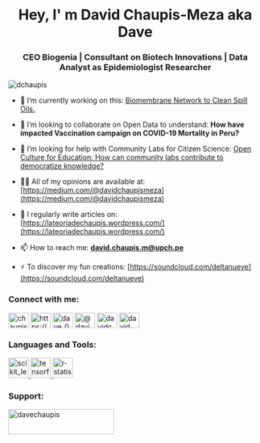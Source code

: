 <h1 align="center">Hey, I' m David Chaupis-Meza aka Dave</h1>
<h3 align="center">CEO Biogenia | Consultant on Biotech Innovations | Data Analyst as Epidemiologist Researcher</h3>

<p align="left"> <img src="https://komarev.com/ghpvc/?username=dchaupis&label=Profile%20views&color=0e75b6&style=plastic" alt="dchaupis" /> </p>

- 🔭 I’m currently working on this: [Biomembrane Network to Clean Spill Oils.](https://zenodo.org/record/5930956#.YlhppItBxhF)

- 👯 I’m looking to collaborate on Open Data to understand: **How have impacted Vaccination campaign on COVID-19 Mortality in Peru?**

- 🤝 I’m looking for help with Community Labs for Citizen Science: [Open Culture for Education: How can community labs contribute to democratize knowledge?](https://zenodo.org/record/1482779#.YlhrP4tBxhE)

- 👨‍💻 All of my opinions are available at: [https://medium.com/@davidchaupismeza](https://medium.com/@davidchaupismeza)

- 📝 I regularly write articles on: [https://lateoriadechaupis.wordpress.com/](https://lateoriadechaupis.wordpress.com/)

- 📫 How to reach me: **david.chaupis.m@upch.pe**

- ⚡ To discover my fun creations: [https://soundcloud.com/deltanueve](https://soundcloud.com/deltanueve) 

<h3 align="left">Connect with me:</h3>
<p align="left">
<a href="https://twitter.com/chaupismeza" target="blank"><img align="center" src="https://raw.githubusercontent.com/rahuldkjain/github-profile-readme-generator/master/src/images/icons/Social/twitter.svg" alt="chaupismeza" height="30" width="40" /></a>
<a href="https://linkedin.com/in/https://www.linkedin.com/in/davidchaupis/" target="blank"><img align="center" src="https://raw.githubusercontent.com/rahuldkjain/github-profile-readme-generator/master/src/images/icons/Social/linked-in-alt.svg" alt="https://www.linkedin.com/in/davidchaupis/" height="30" width="40" /></a>
<a href="https://instagram.com/dave_0855" target="blank"><img align="center" src="https://raw.githubusercontent.com/rahuldkjain/github-profile-readme-generator/master/src/images/icons/Social/instagram.svg" alt="dave_0855" height="30" width="40" /></a>
<a href="https://medium.com/@davidchaupismeza" target="blank"><img align="center" src="https://raw.githubusercontent.com/rahuldkjain/github-profile-readme-generator/master/src/images/icons/Social/medium.svg" alt="@davidchaupismeza" height="30" width="40" /></a>
<a href="https://fb.com/davidchaupismeza" target="blank"><img align="center" src="https://raw.githubusercontent.com/rahuldkjain/github-profile-readme-generator/master/src/images/icons/Social/facebook.svg" alt="davidchaupismeza" height="30" width="40" /></a>
<a href="https://www.youtube.com/c/david chaupis-meza" target="blank"><img align="center" src="https://raw.githubusercontent.com/rahuldkjain/github-profile-readme-generator/master/src/images/icons/Social/youtube.svg" alt="david chaupis-meza" height="30" width="40" /></a>
</p>

<h3 align="left">Languages and Tools:</h3>
<p align="left"> <a href="https://scikit-learn.org/" target="_blank" rel="noreferrer"> <img src="https://upload.wikimedia.org/wikipedia/commons/0/05/Scikit_learn_logo_small.svg" alt="scikit_learn" width="40" height="40"/> </a> <a href="https://www.tensorflow.org" target="_blank" rel="noreferrer"> <img src="https://www.vectorlogo.zone/logos/tensorflow/tensorflow-icon.svg" alt="tensorflow" width="40" height="40"/> </a> <a href="https://www.r-project.org/" target="_blank" rel="noreferrer"> <img src="https://www.vectorlogo.zone/logos/r-project/r-project-icon.svg" alt="r-statistical-computing" width="40" height="40"/> </a></p>

<h3 align="left">Support:</h3>
<p><a href="https://www.buymeacoffee.com/davechaupis"> <img align="left" src="https://cdn.buymeacoffee.com/buttons/v2/default-yellow.png" height="50" width="210" alt="davechaupis" /></a></p><br><br>

<!---
DChaupis/DChaupis is a ✨ special ✨ repository because its `README.md` (this file) appears on your GitHub profile.
You can click the Preview link to take a look at your changes.
--->
